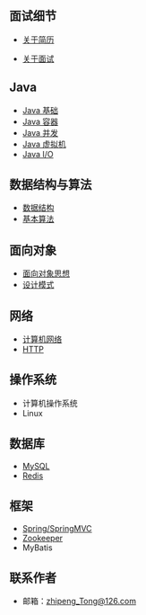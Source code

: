 

## 面试细节

- [关于简历](/doc/Interview/关于简历.md)

- [关于面试](/doc/Interview/关于面试.md)


Java
---

- [Java 基础](/doc/Java/Java%20基础.md)
- [Java 容器](/doc/Java/Java%20容器.md)
- [Java 并发](/doc/Java/Java%20并发.md)
- [Java 虚拟机](/doc/Java/Java%20虚拟机.md)
- [Java I/O](/doc/Java/Java%20I/O)

数据结构与算法
---

- [数据结构](/doc/DataStructureAndAlgorithm/数据结构.md)
- [基本算法](/doc/DataStructureAndAlgorithm/基本算法.md)

面向对象
---

- [面向对象思想](/doc/ObjectOriented/面向对象思想.md)
- [设计模式](/doc/ObjectOriented/设计模式.md)

网络
---

- [计算机网络](/doc/network/计算机网络.md)
- [HTTP](/doc/network/HTTP.md)

操作系统
---

- 计算机操作系统
- Linux

数据库
---

- [MySQL](/doc/Database/MySQL.md)
- [Redis](/doc/Database/Redis.md)

框架
---

- [Spring/SpringMVC](/doc/Frame/Spring.md)
- [Zookeeper](/doc/Frame/Zookeeper.md)
- MyBatis

联系作者
---

- 邮箱：zhipeng_Tong@126.com
